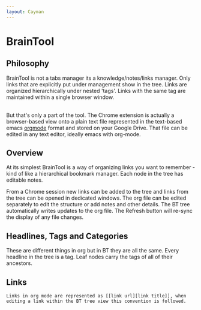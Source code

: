 ```yaml
---
layout: Cayman
---
```


# BrainTool
## Philosophy

BrainTool is not a tabs manager its a knowledge/notes/links manager. Only links that are explicitly put under management show in the tree. Links are organized hierarchically under nested 'tags'. Links with the same tag are maintained within a single browser window. <br/><br/>

But that's only a part of the tool. The Chrome extension is actually a browser-based view onto a plain text file represented in the text-based emacs <a href='http://orgmode.org'>orgmode</a> format and stored on your Google Drive. That file can be edited in any text editor, ideally emacs with org-mode.
    
## Overview
    
At its simplest BrainTool is a way of organizing links you want to remember - kind of like a hierarchical bookmark manager. Each node in the tree has editable notes. 

From a Chrome session new links can be added to the tree and links from the tree can be opened in dedicated windows. The org file can be edited separately to edit the structure or add notes and other details. The BT tree automatically writes updates to the org file. The Refresh button will re-sync the display of any file changes.
    
    
## Headlines, Tags and Categories
    
    
These are different things in org but in BT they are all the same. Every headline in the tree is a tag. Leaf nodes carry the tags of all of their ancestors.
    
## Links

    Links in org mode are represented as [[link url][link title]], when editing a link within the BT tree view this convention is followed.
    
